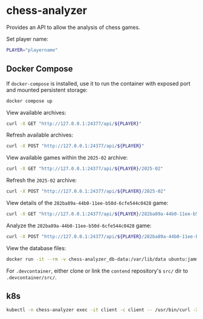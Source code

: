 # chess-analyzer

Provides an API to allow the analysis of chess games.

Set player name:
```bash
PLAYER="playername"
```

## Docker Compose

If `docker-compose` is installed, use it to run the container with exposed port and mounted persistent storage:
```bash
docker compose up
```

View available archives:
```bash
curl -X GET "http://127.0.0.1:24377/api/${PLAYER}"
```

Refresh available archives:
```bash
curl -X POST "http://127.0.0.1:24377/api/${PLAYER}"
```

View available games within the `2025-02` archive:
```bash
curl -X GET "http://127.0.0.1:24377/api/${PLAYER}/2025-02"
```

Refresh the `2025-02` archive:
```bash
curl -X POST "http://127.0.0.1:24377/api/${PLAYER}/2025-02"
```

View details of the `282ba89a-44b0-11ee-b50d-6cfe544c0428` game:
```bash
curl -X GET "http://127.0.0.1:24377/api/${PLAYER}/282ba89a-44b0-11ee-b50d-6cfe544c0428"
```

Analyze the `282ba89a-44b0-11ee-b50d-6cfe544c0428` game:
```bash
curl -X POST "http://127.0.0.1:24377/api/${PLAYER}/282ba89a-44b0-11ee-b50d-6cfe544c0428"
```

View the database files:
```bash
docker run -it --rm -v chess-analyzer_db-data:/var/lib/data ubuntu:jammy /bin/ls -hAlp /var/lib/data/
```

For `.devcontainer`, either clone or link the `contend` repository's `src/` dir to `.devcontainer/src/`.


## k8s

```bash
kubectl -n chess-analyzer exec -it client -c client -- /usr/bin/curl -X GET http://127.0.0.1:3001/api/${PLAYER}
```